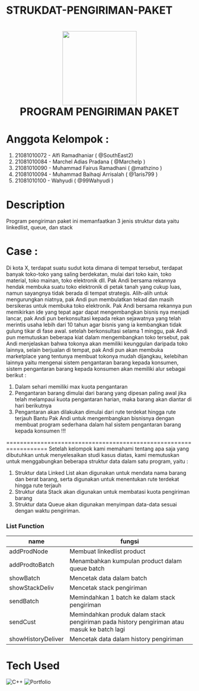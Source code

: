 # STRUKDAT-PENGIRIMAN-PAKET
<div align="center">
      <h1> <img src="https://media.istockphoto.com/id/1143391583/photo/business-trends-graphs-and-charts.jpg?b=1&s=170667a&w=0&k=20&c=nbNrdXq7zxdZEt6uD6qdzlIKIVxEGuhl7v40BefLSw8=" width="200px"><br/>PROGRAM PENGIRIMAN PAKET</h1>
     </div>

# Anggota Kelompok :
1. 21081010072 - Alfi Ramadhaniar ( @SouthEast2) 
2. 21081010084 - Marchel Adias Pradana ( @Marchelp )
3. 21081010090 - Muhammad Fairus Ramadhani ( @mathzino )
4. 21081010094 - Muhammad Baihaqi Arrisalah ( @1aris799 )
5. 21081010100 - Wahyudi ( @99Wahyudi )

# Description
Program pengiriman paket ini memanfaatkan 3 jenis struktur data yaitu linkedlist, queue, dan stack

# Case :
Di kota X, terdapat suatu sudut kota dimana di tempat tersebut, terdapat banyak toko-toko yang saling berdekatan, mulai dari toko kain, toko material, toko mainan, toko elektronik dll. Pak Andi bersama rekannya hendak membuka suatu toko elektronik di petak tanah yang cukup luas, namun sayangnya tidak berada di tempat strategis. Alih-alih untuk mengurungkan niatnya, pak Andi pun membulatkan tekad dan masih bersikeras untuk membuka toko elektronik. Pak Andi bersama rekannya pun memikirkan ide yang tepat agar dapat mengembangkan bisnis nya menjadi lancar, pak Andi pun berkonsultasi kepada rekan sejawatnya yang telah merintis usaha lebih dari 10 tahun agar bisnis yang ia kembangkan tidak gulung tikar di fase awal. setelah berkonsultasi selama 1 minggu, pak Andi pun memutuskan beberapa kiat dalam mengembangkan toko tersebut, pak Andi menjelaskan bahwa tokonya akan memiliki keunggulan daripada toko lainnya, selain berjualan di tempat, pak Andi pun akan membuka marketplace yang tentunya membuat tokonya mudah dijangkau, kelebihan lainnya yaitu mengenai sistem pengantaran barang kepada konsumen, sistem pengantaran barang kepada konsumen akan memiliki alur sebagai berikut :
1. Dalam sehari memiliki max kuota pengantaran
2. Pengantaran barang dimulai dari barang yang dipesan paling awal
jika telah melampaui kuota pengantaran harian, maka barang akan diantar di hari berikutnya
3. Pengantaran akan dilakukan dimulai dari rute terdekat hingga rute terjauh
Bantu Pak Andi untuk mengembangkan bisnisnya dengan membuat program sederhana dalam hal sistem pengantaran barang kepada konsumen !!!


==================================================================
Setelah kelompok kami memahami tentang apa saja yang dibutuhkan untuk menyelesaikan studi kasus diatas, kami memutuskan untuk menggabungkan beberapa struktur data dalam satu program, yaitu :
1. Struktur data Linked List akan digunakan untuk mendata nama barang dan berat barang, serta digunakan untuk menentukan rute terdekat hingga rute terjauh
2. Struktur data Stack  akan digunakan untuk membatasi kuota pengiriman barang
3. Struktur data Queue akan digunakan  menyimpan data-data sesuai dengan waktu pengiriman.

### List Function
| name | fungsi |
| ----------- | ----------- |
| addProdNode | Membuat linkedlist product |
| addProdtoBatch | Menambahkan kumpulan product dalam queue batch |
| showBatch | Mencetak data dalam batch |
| showStackDeliv | Mencetak stack pengiriman |
| sendBatch | Memindahkan 1 batch ke dalam stack pengiriman |
| sendCust | Memindahkan produk dalam stack pengiriman pada history pengiriman atau masuk ke batch lagi|
|showHistoryDeliver | Mencetak data dalam history pengiriman |

# Tech Used
 ![C++](https://img.shields.io/badge/c++-%2300599C.svg?style=for-the-badge&logo=c%2B%2B&logoColor=white) ![Portfolio](https://img.shields.io/badge/Portfolio-%23000000.svg?style=for-the-badge&logo=firefox&logoColor=#FF7139)
      





      
<!-- </> with 💛 by readMD (https://readmd.itsvg.in) -->
    
